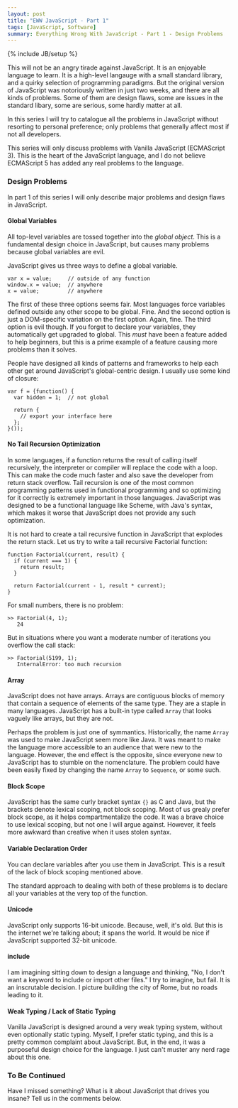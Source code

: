 ```yaml
---
layout: post
title: "EWW JavaScript - Part 1"
tags: [JavaScript, Software]
summary: Everything Wrong With JavaScript - Part 1 - Design Problems
---
```


{% include JB/setup %}

This will not be an angry tirade against JavaScript. It is an enjoyable language to learn. It is a high-level langauge with a small standard library, and a quirky selection of programming paradigms. But the original version of JavaScript was notoriously written in just two weeks, and there are all kinds of problems. Some of them are design flaws, some are issues in the standard libary, some are serious, some hardly matter at all.

In this series I will try to catalogue all the problems in JavaScript without resorting to personal preference; only problems that generally affect most if not all developers.

This series will only discuss problems with Vanilla JavaScript (ECMAScript 3). This is the heart of the JavaScript language, and I do not believe ECMAScript 5 has added any real problems to the language.


### Design Problems

In part 1 of this series I will only describe major problems and design flaws in JavaScript.


#### Global Variables

All top-level variables are tossed together into the *global object*. This is a fundamental design choice in JavaScript, but causes many problems because global variables are evil.

JavaScript gives us three ways to define a global variable.

    var x = value;     // outside of any function
    window.x = value;  // anywhere
    x = value;         // anywhere

The first of these three options seems fair. Most languages force variables defined outside any other scope to be global. Fine. And the second option is just a DOM-specific variation on the first option. Again, fine. The third option is evil though. If you forget to declare your variables, they automatically get upgraded to global. This *must* have been a feature added to help beginners, but this is a prime example of a feature causing more problems than it solves.

People have designed all kinds of patterns and frameworks to help each other get around JavaScript's global-centric design. I usually use some kind of closure:

    var f = {function() {
      var hidden = 1;  // not global

      return {
        // export your interface here
      };
    }());


#### No Tail Recursion Optimization

In some languages, if a function returns the result of calling itself recursively, the interpreter or compiler will replace the code with a loop. This can make the code much faster and also save the developer from return stack overflow. Tail recursion is one of the most common programming patterns used in functional programming and so optimizing for it correctly is extremely important in those languages. JavaScript was designed to be a functional language like Scheme, with Java's syntax, which makes it worse that JavaScript does not provide any such optimization.

It is not hard to create a tail recursive function in JavaScript that explodes the return stack. Let us try to write a tail recursive Factorial function:

    function Factorial(current, result) {
      if (current === 1) {
        return result;
      }

      return Factorial(current - 1, result * current);
    }

For small numbers, there is no problem:

    >> Factorial(4, 1);
       24

But in situations where you want a moderate number of iterations you overflow the call stack:

    >> Factorial(5199, 1);
       InternalError: too much recursion


#### Array

JavaScript does not have arrays. Arrays are contiguous blocks of memory that contain a sequence of elements of the same type. They are a staple in many languages. JavaScript has a built-in type called `Array` that looks vaguely like arrays, but they are not.

Perhaps the problem is just one of symmantics. Historically, the name `Array` was used to make JavaScript seem more like Java. It was meant to make the language more accessible to an audience that were new to the language. However, the end effect is the opposite, since everyone new to JavaScript has to stumble on the nomenclature. The problem could have been easily fixed by changing the name `Array` to `Sequence`, or some such.


#### Block Scope

JavaScript has the same curly bracket syntax `{}` as C and Java, but the brackets denote lexical scoping, not block scoping. Most of us grealy prefer block scope, as it helps compartmentalize the code. It was a brave choice to use lexical scoping, but not one I will argue against. However, it feels more awkward than creative when it uses stolen syntax.


#### Variable Declaration Order

You can declare variables after you use them in JavaScript. This is a result of the lack of block scoping mentioned above.

The standard approach to dealing with both of these problems is to declare all your variables at the very top of the function.


#### Unicode

JavaScript only supports 16-bit unicode. Because, well, it's old. But this is the internet we're talking about; it spans the world. It would be nice if JavaScript supported 32-bit unicode.


#### include

I am imagining sitting down to design a language and thinking, "No, I don't want a keyword to include or import other files." I try to imagine, but fail. It is an inscrutable decision. I picture building the city of Rome, but no roads leading to it.


#### Weak Typing / Lack of Static Typing

Vanilla JavaScript is designed around a very weak typing system, without even optionally static typing. Myself, I prefer static typing, and this is a pretty common complaint about JavaScript. But, in the end, it was a purposeful design choice for the language. I just can't muster any nerd rage about this one.


### To Be Continued

Have I missed something? What is it about JavaScript that drives you insane? Tell us in the comments below.
